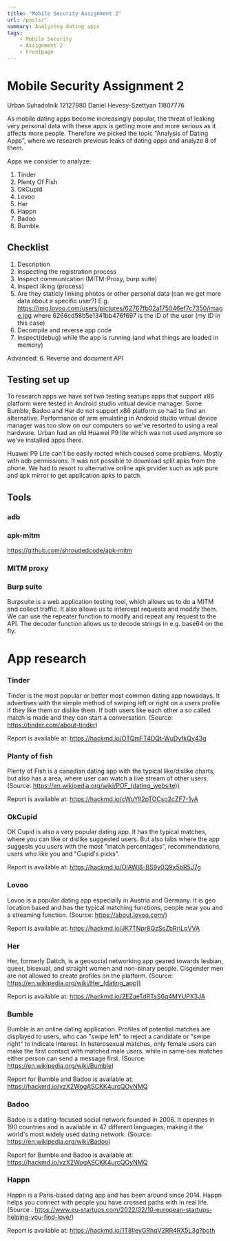 ```yaml
---
title: "Mobile Security Assignment 2"
url: /posts/"
summary: Analyzing dating apps
tags:
    - Mobile Security
    - Assignment 2
    - Frontpage
---
```

# Mobile Security Assignment 2

Urban Suhadolnik 12127980
Daniel Hevesy-Szettyan 11807776

As mobile dating apps become increasingly popular, the threat of leaking very personal data with these apps is getting more and more serious as it affects more people. Therefore we picked the topic “Analysis of Dating Apps”, where we research previous leaks of dating apps and analyze 8 of them. 

Apps we consider to analyze:
1. Tinder
2. Plenty Of Fish
3. OkCupid
4. Lovoo
5. Her
6. Happn
7. Badoo
8. Bumble

## Checklist

1. Description
2. Inspecting the registration process
3. Inspect communication (MITM-Proxy, burp suite)
4. Inspect liking (process)
5. Are they staticly linking photos or other personal data (can we get more data about a specific user?) E.g. https://img.lovoo.com/users/pictures/62767fb02a175046ef7c7350/image.jpg where 6266cd58b5e1341bb476f697 is the ID of the user (my ID in this case)
6. Decompile and reverse app code
7. Inspect(debug) while the app is running (and what things are loaded in memory)

Advanced:
6. Reverse and document API



## Testing set up

To research apps we have set two testing seatups apps that support x86 platform were tested in Android studio vritual device manager. Some Bumble, Badoo and Her do not support x86 platform so had to find an alternative. Performance of arm emulating in Android studio vritual device manager was too slow on our computers so we've resorted to using a real hardware. Urban had an old Huawei P9 lite which was not used anymore so we've installed apps there.

Huawei P9 Lite can't be easily rooted which coused some problems. Mostly with adb permissions. It was not possible to download split apks from the phone. We had to resort to alternative online apk prvider such as apk pure and apk mirror to get application apks to patch.


## Tools

### adb

### apk-mitm

https://github.com/shroudedcode/apk-mitm

### MITM proxy


### Burp suite
Burpsuite is a web application testing tool, which allows us to do a MITM and collect traffic. It also allows us to intercept requests and modify them. We can use the repeater function to modify and repeat any request to the API. The decoder function allows us to decode strings in e.g. base64 on the fly.



# App research

### Tinder
Tinder is the most popular or better most common dating app nowadays. It advertises with the simple method of swiping left or right on a users profile if they like them or dislike them. If both users like each other a so called match is made and they can start a conversation.
(Source: https://tinder.com/about-tinder)

Report is available at:
https://hackmd.io/OTQmFT4DQt-WuDyfkQy43g

### Planty of fish
Plenty of Fish is a canadian dating app with the typical like/dislike charts, but also has a area, where user can watch a live stream of other users.
(Source: https://en.wikipedia.org/wiki/POF_(dating_website))

Report is available at:
https://hackmd.io/cWuYII2pTOCso2cZF7-1yA

### OkCupid
OK Cupid is also a very popular dating app. It has the typical matches, where you can like or dislike suggested users. But also tabs where the app suggests you users with the most "match percentages", recommendations, users who like you and "Cupid's picks".

Report is available at:
https://hackmd.io/OlAWl8-BS9y0Q9x5bR5J7g

### Lovoo
Lovoo is a popular dating app especially in Austria and Germany. It is geo location based and has the typical matching functions, people near you and a streaming function. 
(Source: https://about.lovoo.com/)

Report is available at:
https://hackmd.io/JK7TNpr8QzSsZbRriLqVVA

### Her

Her, formerly Dattch, is a geosocial networking app geared towards lesbian, queer, bisexual, and straight women and non-binary people.  Cisgender men are not allowed to create profiles on the platform. (Source: https://en.wikipedia.org/wiki/Her_(dating_app))

Report is available at:
https://hackmd.io/2EZaeTdRTsS6q4MYUPX3JA

### Bumble

Bumble is an online dating application. Profiles of potential matches are displayed to users, who can "swipe left" to reject a candidate or "swipe right" to indicate interest. In heterosexual matches, only female users can make the first contact with matched male users, while in same-sex matches either person can send a message first.
(Source: https://en.wikipedia.org/wiki/Bumble)

Report for Bumble and Badoo is available at:
https://hackmd.io/vzX2WogASCKK4urcQOyNMQ

### Badoo

Badoo is a dating-focused social network founded in 2006. It operates in 190 countries and is available in 47 different languages, making it the world's most widely used dating network.
(Source: https://en.wikipedia.org/wiki/Badoo)

Report for Bumble and Badoo is available at:
https://hackmd.io/vzX2WogASCKK4urcQOyNMQ

### Happn
Happn is a Paris-based dating app and has been around since 2014. Happn helps you connect with people you have crossed paths with in real life.
(Source : https://www.eu-startups.com/2022/02/10-european-startups-helping-you-find-love/)

Report is available at:
https://hackmd.io/1T8lIeyGRhqV2RR4RX5L3g?both


